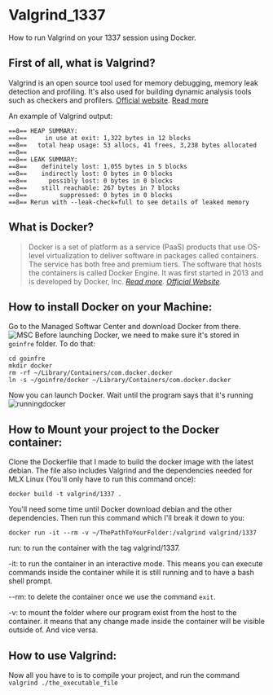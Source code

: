# Valgrind_1337
How to run Valgrind on your 1337 session using Docker.

## First of all, what is Valgrind?
Valgrind is an open source tool used for memory debugging, memory leak detection and profiling. It's also used for building dynamic analysis tools such as checkers and profilers.
[Official website](https://valgrind.org/).
[Read more](https://en.wikipedia.org/wiki/Valgrind)

An example of Valgrind output:
```
==8== HEAP SUMMARY:
==8==     in use at exit: 1,322 bytes in 12 blocks
==8==   total heap usage: 53 allocs, 41 frees, 3,238 bytes allocated
==8==
==8== LEAK SUMMARY:
==8==    definitely lost: 1,055 bytes in 5 blocks
==8==    indirectly lost: 0 bytes in 0 blocks
==8==      possibly lost: 0 bytes in 0 blocks
==8==    still reachable: 267 bytes in 7 blocks
==8==         suppressed: 0 bytes in 0 blocks
==8== Rerun with --leak-check=full to see details of leaked memory
```

## What is Docker?
> Docker is a set of platform as a service (PaaS) products that use OS-level virtualization to deliver software in packages called containers. The service has both free and premium tiers. The software that hosts the containers is called Docker Engine. It was first started in 2013 and is developed by Docker, Inc. *[Read more](https://en.wikipedia.org/wiki/Docker_(software)).* *[Official Website](https://www.docker.com/).*

## How to install Docker on your Machine:
Go to the Managed Softwar Center and download Docker from there.
![MSC](https://i.imgur.com/TjmwlqF.png)
Before launching Docker, we need to make sure it's stored in `goinfre` folder. To do that:
```
cd goinfre
mkdir docker
rm -rf ~/Library/Containers/com.docker.docker
ln -s ~/goinfre/docker ~/Library/Containers/com.docker.docker
```
Now you can launch Docker. Wait until the program says that it's running 
![runningdocker](https://i.imgur.com/vppdEwm.png)

## How to Mount your project to the Docker container:
Clone the Dockerfile that I made to build the docker image with the latest debian. The file also includes Valgrind and the dependencies needed for MLX Linux (You'll only have to run this command once):
```
docker build -t valgrind/1337 .
```
You'll need some time until Docker download debian and the other dependencies.
Then run this command which I'll break it down to you:
```
docker run -it --rm -v ~/ThePathToYourFolder:/valgrind valgrind/1337
```
run: to run the container with the tag valgrind/1337.

-it: to run the container in an interactive mode. This means you can execute commands inside the container while it is still running and to have a bash shell prompt.

--rm: to delete the container once we use the command `exit`.

-v: to mount the folder where our program exist from the host to the container. it means that any change made inside the container will be visible outside of. And vice versa.

## How to use Valgrind:
Now all you have to is to compile your project, and run the command `valgrind ./the_executable_file`
